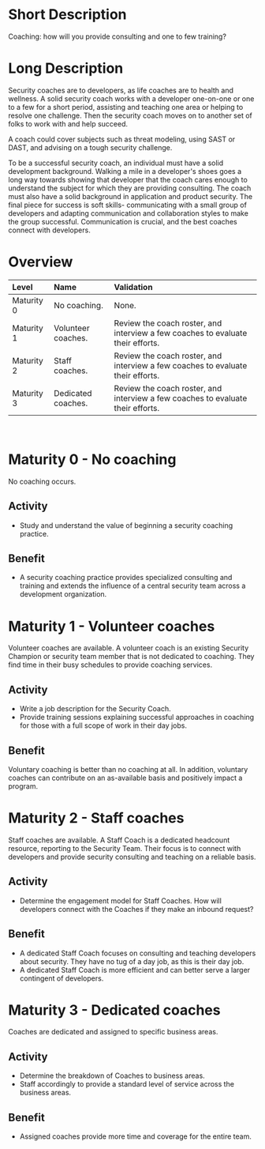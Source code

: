 # Short Description
Coaching: how will you provide consulting and one to few training?

# Long Description
Security coaches are to developers, as life coaches are to health and wellness. A solid security coach works with a developer one-on-one or one to a few for a short period, assisting and teaching one area or helping to resolve one challenge. Then the security coach moves on to another set of folks to work with and help succeed.

A coach could cover subjects such as threat modeling, using SAST or DAST, and advising on a tough security challenge.

To be a successful security coach, an individual must have a solid development background. Walking a mile in a developer's shoes goes a long way towards showing that developer that the coach cares enough to understand the subject for which they are providing consulting. The coach must also have a solid background in application and product security. The final piece for success is soft skills- communicating with a small group of developers and adapting communication and collaboration styles to make the group successful. Communication is crucial, and the best coaches connect with developers.

# Overview

| Level | Name | Validation |
|:---|:---|:---|
| Maturity 0 | No coaching. | None.
| Maturity 1 | Volunteer coaches. | Review the coach roster, and interview a few coaches to evaluate their efforts.
| Maturity 2 | Staff coaches. | Review the coach roster, and interview a few coaches to evaluate their efforts.
| Maturity 3 | Dedicated coaches. | Review the coach roster, and interview a few coaches to evaluate their efforts.

&nbsp;
# Maturity 0 - No coaching

No coaching occurs.

## Activity
* Study and understand the value of beginning a security coaching practice.
  
## Benefit
* A security coaching practice provides specialized consulting and training and extends the influence of a central security team across a development organization.

# Maturity 1 - Volunteer coaches

Volunteer coaches are available. A volunteer coach is an existing Security Champion or security team member that is not dedicated to coaching. They find time in their busy schedules to provide coaching services.

## Activity
* Write a job description for the Security Coach.
* Provide training sessions explaining successful approaches in coaching for those with a full scope of work in their day jobs.

## Benefit
Voluntary coaching is better than no coaching at all. In addition, voluntary coaches can contribute on an as-available basis and positively impact a program.

# Maturity 2 - Staff coaches

Staff coaches are available. A Staff Coach is a dedicated headcount resource, reporting to the Security Team. Their focus is to connect with developers and provide security consulting and teaching on a reliable basis.

## Activity
* Determine the engagement model for Staff Coaches. How will developers connect with the Coaches if they make an inbound request?

## Benefit
* A dedicated Staff Coach focuses on consulting and teaching developers about security. They have no tug of a day job, as this is their day job.
* A dedicated Staff Coach is more efficient and can better serve a larger contingent of developers.

# Maturity 3 - Dedicated coaches

Coaches are dedicated and assigned to specific business areas.

## Activity
* Determine the breakdown of Coaches to business areas.
* Staff accordingly to provide a standard level of service across the business areas.

## Benefit
* Assigned coaches provide more time and coverage for the entire team.